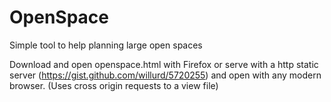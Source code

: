 OpenSpace
=========

Simple tool to help planning large open spaces

Download and open openspace.html with Firefox or serve 
with a http static server (https://gist.github.com/willurd/5720255)
and open with any modern browser.
(Uses cross origin requests to a view file) 
